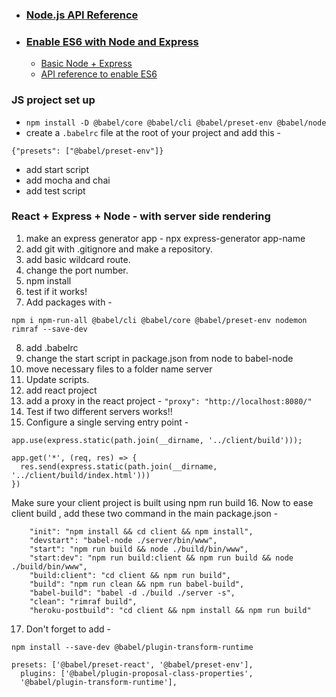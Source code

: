 - ### [Node.js API Reference](https://nodejs.org/api/)

- ### [Enable ES6 with Node and Express](https://www.freecodecamp.org/news/how-to-enable-es6-and-beyond-syntax-with-node-and-express-68d3e11fe1ab/#tl-dr) 
  - [Basic Node + Express](https://www.codementor.io/olawalealadeusi896/building-simple-api-with-es6-krn8xx3k6)
  - [API reference to enable ES6](https://nodejs.org/api/esm.html)

### JS project set up
- `npm install -D @babel/core @babel/cli @babel/preset-env @babel/node`
- create a `.babelrc` file at the root of your project and add this - 
```
{"presets": ["@babel/preset-env"]}
```
- add start script
- add mocha and chai
- add test script


### React + Express + Node - with server side rendering
1. make an express generator app - npx express-generator app-name
2. add git with .gitignore and make a repository.
3. add basic wildcard route.
4. change the port number.
5. npm install
6. test if it works!
7. Add packages with - 
```
npm i npm-run-all @babel/cli @babel/core @babel/preset-env nodemon rimraf --save-dev
```
8. add .babelrc
9. change the start script in package.json from node to babel-node
10. move necessary files to a folder name server  
11. Update scripts.
12. add react project
13. add a proxy in the react project - `"proxy": "http://localhost:8080/"`
14. Test if two different servers works!!
15. Configure a single serving entry point - 
```
app.use(express.static(path.join(__dirname, '../client/build')));
```

```
app.get('*', (req, res) => {
  res.send(express.static(path.join(__dirname, '../client/build/index.html')))
})
```
Make sure your client project is built using npm run build
16. Now to ease client build , add these two command in the main package.json - 
```
    "init": "npm install && cd client && npm install",
    "devstart": "babel-node ./server/bin/www",
    "start": "npm run build && node ./build/bin/www",
    "start:dev": "npm run build:client && npm run build && node ./build/bin/www",
    "build:client": "cd client && npm run build",
    "build": "npm run clean && npm run babel-build",
    "babel-build": "babel -d ./build ./server -s",
    "clean": "rimraf build",
    "heroku-postbuild": "cd client && npm install && npm run build"
```

17. Don't forget to add - 
```
npm install --save-dev @babel/plugin-transform-runtime
```

```
presets: ['@babel/preset-react', '@babel/preset-env'],
  plugins: ['@babel/plugin-proposal-class-properties', 
  '@babel/plugin-transform-runtime'],
```
